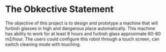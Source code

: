 The Obkective Statement
=============
The objective of this project is to design and prototype a machine that will furbish glasses in high and dangerous place automatically. This machine has ability to work for at least 8 hours and furbish glass approximate 60-80 m2/hour. The users could configure this robot through a touch screen, can switch cleaning mode with touching.
